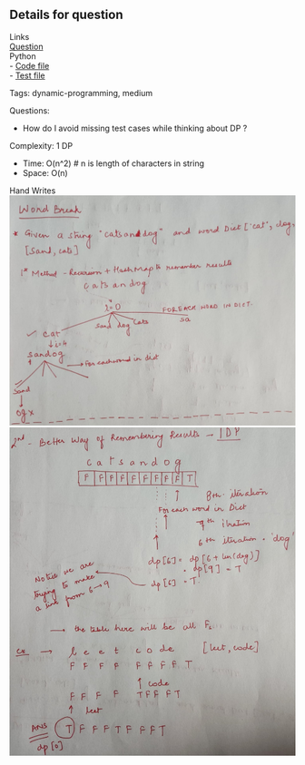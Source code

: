 ## Details for question

Links   
[Question](https://leetcode.com/problems/word-break/description/?envType=study-plan-v2&envId=top-interview-150) <br>
Python  
    - [Code file](lc139_word_break.py)  
    - [Test file](lc139_word_break_test.py)

Tags: dynamic-programming, medium

Questions:

- How do I avoid missing test cases while thinking about DP ?

Complexity:
1 DP
- Time: O(n^2) # n is length of characters in string
- Space: O(n)

Hand Writes
![alt text](../../images/lc139_wb1.jpeg "Word Break Recursion")
![alt text](../../images/lc_139_wb2.jpeg "Word Break DP")
